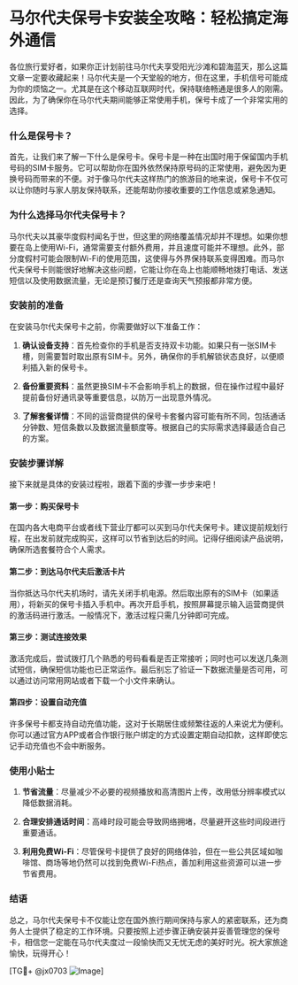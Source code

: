 # 马尔代夫保号卡安装全攻略：轻松搞定海外通信

各位旅行爱好者，如果你正计划前往马尔代夫享受阳光沙滩和碧海蓝天，那么这篇文章一定要收藏起来！马尔代夫是一个天堂般的地方，但在这里，手机信号可能成为你的烦恼之一。尤其是在这个移动互联网时代，保持联络畅通是很多人的刚需。因此，为了确保你在马尔代夫期间能够正常使用手机，保号卡成了一个非常实用的选择。

### 什么是保号卡？

首先，让我们来了解一下什么是保号卡。保号卡是一种在出国时用于保留国内手机号码的SIM卡服务。它可以帮助你在国外依然保持原号码的正常使用，避免因为更换号码而带来的不便。对于像马尔代夫这样热门的旅游目的地来说，保号卡不仅可以让你随时与家人朋友保持联系，还能帮助你接收重要的工作信息或紧急通知。

### 为什么选择马尔代夫保号卡？

马尔代夫以其豪华度假村闻名于世，但这里的网络覆盖情况却并不理想。如果你想要在岛上使用Wi-Fi，通常需要支付额外费用，并且速度可能并不理想。此外，部分度假村可能会限制Wi-Fi的使用范围，这使得与外界保持联系变得困难。而马尔代夫保号卡则能很好地解决这些问题，它能让你在岛上也能顺畅地拨打电话、发送短信以及使用数据流量，无论是预订餐厅还是查询天气预报都非常方便。

### 安装前的准备

在安装马尔代夫保号卡之前，你需要做好以下准备工作：

1. **确认设备支持**：首先检查你的手机是否支持双卡功能。如果只有一张SIM卡槽，则需要暂时取出原有SIM卡。另外，确保你的手机解锁状态良好，以便顺利插入新的保号卡。
   
2. **备份重要资料**：虽然更换SIM卡不会影响手机上的数据，但在操作过程中最好提前备份好通讯录等重要信息，以防万一出现意外情况。

3. **了解套餐详情**：不同的运营商提供的保号卡套餐内容可能有所不同，包括通话分钟数、短信条数以及数据流量额度等。根据自己的实际需求选择最适合自己的方案。

### 安装步骤详解

接下来就是具体的安装过程啦，跟着下面的步骤一步步来吧！

#### 第一步：购买保号卡
在国内各大电商平台或者线下营业厅都可以买到马尔代夫保号卡。建议提前规划行程，在出发前就完成购买，这样可以节省到达后的时间。记得仔细阅读产品说明，确保所选套餐符合个人需求。

#### 第二步：到达马尔代夫后激活卡片
当你抵达马尔代夫机场时，请先关闭手机电源。然后取出原有的SIM卡（如果适用），将新买的保号卡插入手机中。再次开启手机，按照屏幕提示输入运营商提供的激活码进行激活。一般情况下，激活过程只需几分钟即可完成。

#### 第三步：测试连接效果
激活完成后，尝试拨打几个熟悉的号码看看是否正常接听；同时也可以发送几条测试短信，确保短信功能也已正常运作。最后别忘了验证一下数据流量是否可用，可以通过访问常用网站或者下载一个小文件来确认。

#### 第四步：设置自动充值
许多保号卡都支持自动充值功能，这对于长期居住或频繁往返的人来说尤为便利。你可以通过官方APP或者合作银行账户绑定的方式设置定期自动扣款，这样即使忘记手动充值也不会中断服务。

### 使用小贴士

1. **节省流量**：尽量减少不必要的视频播放和高清图片上传，改用低分辨率模式以降低数据消耗。
   
2. **合理安排通话时间**：高峰时段可能会导致网络拥堵，尽量避开这些时间段进行重要通话。

3. **利用免费Wi-Fi**：尽管保号卡提供了良好的网络体验，但在一些公共区域如咖啡馆、商场等地仍然可以找到免费Wi-Fi热点，善加利用这些资源可以进一步节省费用。

### 结语

总之，马尔代夫保号卡不仅能让您在国外旅行期间保持与家人的紧密联系，还为商务人士提供了稳定的工作环境。只要按照上述步骤正确安装并妥善管理您的保号卡，相信您一定能在马尔代夫度过一段愉快而又无忧无虑的美好时光。祝大家旅途愉快，玩得开心！

[TG💪+ @jx0703 ![Image](https://github.com/user-attachments/assets/dbca1d08-cadb-493c-b0ec-ad6f7a83f270)]